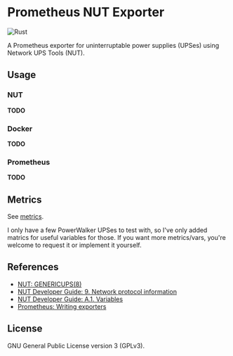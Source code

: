 # Prometheus NUT Exporter

![Rust](https://github.com/HON95/prometheus-nut-exporter/workflows/Rust/badge.svg?branch=master)

A Prometheus exporter for uninterruptable power supplies (UPSes) using Network UPS Tools (NUT).

## Usage

### NUT

**TODO**

### Docker

**TODO**

### Prometheus

**TODO**

## Metrics

See [metrics](metrics.md).

I only have a few PowerWalker UPSes to test with, so I've only added matrics for useful variables for those. If you want more metrics/vars, you're welcome to request it or implement it yourself.

## References

- [NUT: GENERICUPS(8)](https://networkupstools.org/docs/man/genericups.html)
- [NUT Developer Guide: 9. Network protocol information](https://networkupstools.org/docs/developer-guide.chunked/ar01s09.html)
- [NUT Developer Guide: A.1. Variables](https://networkupstools.org/docs/developer-guide.chunked/apas01.html)
- [Prometheus: Writing exporters](https://prometheus.io/docs/instrumenting/writing_exporters/)

## License

GNU General Public License version 3 (GPLv3).
